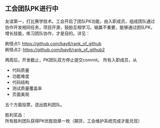 ## 工会团队PK进行中

友谊第一，打比赛学技术。工会开启了团队PK功能，由入职成员，组成团队通过协作开发相同任务，项目开源，鼓励互相学习。输赢不重要，能够通过团队PK，增长技能，练习团队协作，才是目的。详见：

刷怪点1: https://github.com/bay6/rank_of_github<br/>
刷怪点2: https://github.com/bay6/rank_of_github2<br/>

两周后，开发截止，PK团队双方停止提交commit。 所有入职成员，从<br/>
* 代码质量
* 功能难度
* 代码结构
* 测试质量覆盖率
* 页面美观

五个方面投票，选出胜利团队。

胜利奖品：<br/>
所有胜利团队获得PK优胜勋章一枚（期货，工会维护系统完成才能兑现）

